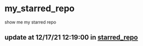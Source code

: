 # my_starred_repo
show me my starred repo

update at 12/17/21 12:19:00 in [starred_repo](./index.html)
---

